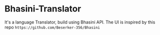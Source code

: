 # Bhasini-Translator
It's a language Translator, build  using Bhasini API.
The UI is inspired by this repo `https://github.com/Beserker-356/Bhasini`
